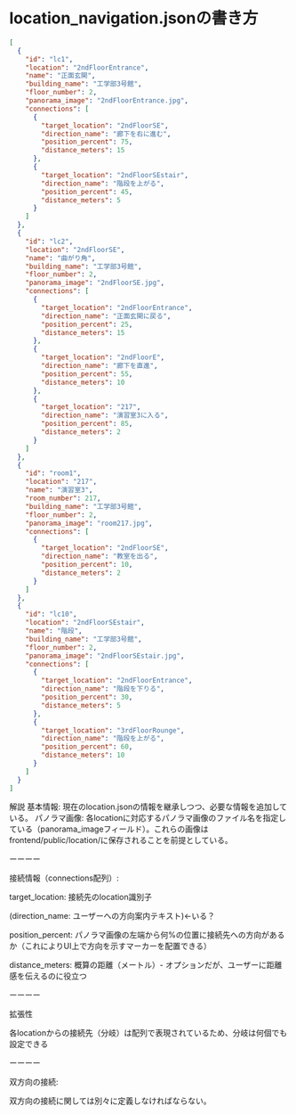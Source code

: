 # location_navigation.jsonの書き方

```json
[
  {
    "id": "lc1",
    "location": "2ndFloorEntrance",
    "name": "正面玄関",
    "building_name": "工学部3号館",
    "floor_number": 2,
    "panorama_image": "2ndFloorEntrance.jpg",
    "connections": [
      {
        "target_location": "2ndFloorSE",
        "direction_name": "廊下を右に進む",
        "position_percent": 75,
        "distance_meters": 15
      },
      {
        "target_location": "2ndFloorSEstair",
        "direction_name": "階段を上がる",
        "position_percent": 45,
        "distance_meters": 5
      }
    ]
  },
  {
    "id": "lc2",
    "location": "2ndFloorSE",
    "name": "曲がり角",
    "building_name": "工学部3号館",
    "floor_number": 2,
    "panorama_image": "2ndFloorSE.jpg",
    "connections": [
      {
        "target_location": "2ndFloorEntrance",
        "direction_name": "正面玄関に戻る",
        "position_percent": 25,
        "distance_meters": 15
      },
      {
        "target_location": "2ndFloorE",
        "direction_name": "廊下を直進",
        "position_percent": 55, 
        "distance_meters": 10
      },
      {
        "target_location": "217",
        "direction_name": "演習室3に入る",
        "position_percent": 85,
        "distance_meters": 2
      }
    ]
  },
  {
    "id": "room1",
    "location": "217",
    "name": "演習室3",
    "room_number": 217,
    "building_name": "工学部3号館",
    "floor_number": 2,
    "panorama_image": "room217.jpg",
    "connections": [
      {
        "target_location": "2ndFloorSE",
        "direction_name": "教室を出る",
        "position_percent": 10,
        "distance_meters": 2
      }
    ]
  },
  {
    "id": "lc10",
    "location": "2ndFloorSEstair",
    "name": "階段",
    "building_name": "工学部3号館",
    "floor_number": 2,
    "panorama_image": "2ndFloorSEstair.jpg",
    "connections": [
      {
        "target_location": "2ndFloorEntrance",
        "direction_name": "階段を下りる",
        "position_percent": 30,
        "distance_meters": 5
      },
      {
        "target_location": "3rdFloorRounge",
        "direction_name": "階段を上がる",
        "position_percent": 60,
        "distance_meters": 10
      }
    ]
  }
]
```
解説
基本情報: 現在のlocation.jsonの情報を継承しつつ、必要な情報を追加している。
パノラマ画像: 各locationに対応するパノラマ画像のファイル名を指定している（panorama_imageフィールド）。これらの画像はfrontend/public/location/に保存されることを前提としている。

ーーーー

接続情報（connections配列）:

target_location: 接続先のlocation識別子

(direction_name: ユーザーへの方向案内テキスト)←いる？

position_percent: パノラマ画像の左端から何%の位置に接続先への方向があるか（これによりUI上で方向を示すマーカーを配置できる）

distance_meters: 概算の距離（メートル）- オプションだが、ユーザーに距離感を伝えるのに役立つ


ーーーー

拡張性

各locationからの接続先（分岐）は配列で表現されているため、分岐は何個でも設定できる

ーーーー

双方向の接続:

双方向の接続に関しては別々に定義しなければならない。



